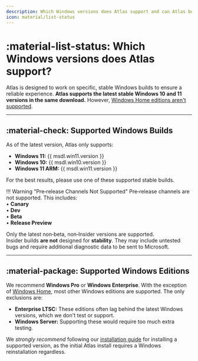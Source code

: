 ```yaml
---
description: Which Windows versions does Atlas support and can Atlas be applied on your system?
icon: material/list-status
---
```


# :material-list-status: Which Windows versions does Atlas support?

Atlas is designed to work on specific, stable Windows builds to ensure a reliable experience. **Atlas supports the latest stable Windows 10 and 11 versions in the same download.** However, [Windows Home editions aren't supported](windows-home.md).

---

## :material-check: Supported Windows Builds

As of the latest version, Atlas only supports:
  
- **Windows 11:** {{ msdl.win11.version }} 
- **Windows 10:** {{ msdl.win10.version }}
- **Windows 11 ARM:** {{ msdl.win11.version }} 

For the best results, please use one of these supported stable builds.

!!! Warning "Pre‑release Channels Not Supported"
    Pre‑release channels are not supported. This includes:  
    • **Canary**  
    • **Dev**  
    • **Beta**  
    • **Release Preview**

Only the latest non‑beta, non‑Insider versions are supported.  
Insider builds **are not** designed for **stability**. They may include untested bugs and require additional diagnostic data to be sent to Microsoft.

---

## :material-package: Supported Windows Editions

We recommend **Windows Pro** or **Windows Enterprise**. With the exception of [Windows Home](windows-home.md), most other Windows editions are supported. The only exclusions are:

- **Enterprise LTSC:** These editions often lag behind the latest Windows versions, which we don't test or support.
- **Windows Server:** Supporting these would require too much extra testing.

We *strongly recommend* following our [installation guide](../getting-started/installation.md) for installing a supported version, as the initial Atlas install requires a Windows reinstallation regardless.
